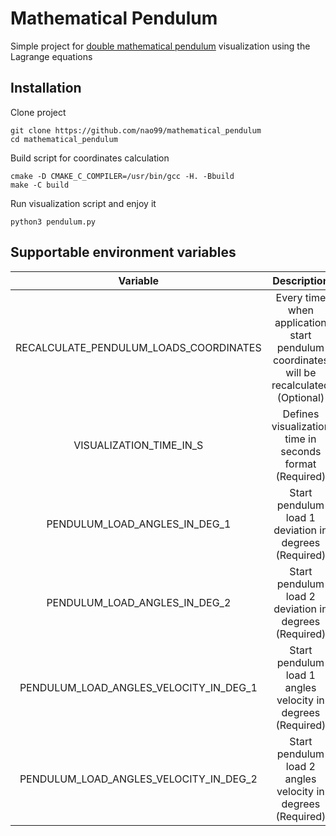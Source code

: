 # Mathematical Pendulum
Simple project for [double mathematical pendulum](https://en.wikipedia.org/wiki/Double_pendulum) visualization
using the Lagrange equations

## Installation
Clone project <br>
```
git clone https://github.com/nao99/mathematical_pendulum
cd mathematical_pendulum
```

Build script for coordinates calculation
```
cmake -D CMAKE_C_COMPILER=/usr/bin/gcc -H. -Bbuild
make -C build
```

Run visualization script and enjoy it
```
python3 pendulum.py
```

## Supportable environment variables
| Variable | Description |
| :------: | :---------: |
| RECALCULATE_PENDULUM_LOADS_COORDINATES | Every time  when application start pendulum coordinates will be recalculated (Optional) |
| VISUALIZATION_TIME_IN_S | Defines visualization time in seconds format (Required)|
| PENDULUM_LOAD_ANGLES_IN_DEG_1 | Start pendulum load 1 deviation in degrees (Required) |
| PENDULUM_LOAD_ANGLES_IN_DEG_2 | Start pendulum load 2 deviation in degrees (Required) |
| PENDULUM_LOAD_ANGLES_VELOCITY_IN_DEG_1 | Start pendulum load 1 angles velocity in degrees (Required) |
| PENDULUM_LOAD_ANGLES_VELOCITY_IN_DEG_2 | Start pendulum load 2 angles velocity in degrees (Required) |
